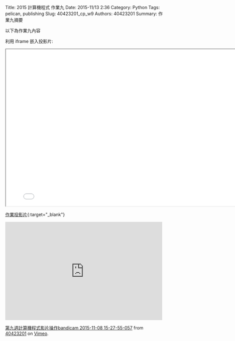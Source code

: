 Title: 2015 計算機程式 作業九
Date: 2015-11/13 2:36
Category: Python
Tags: pelican, publishing
Slug: 40423201_cp_w9
Authors: 40423201
Summary: 作業九摘要

以下為作業九內容

利用 iframe 嵌入投影片:

<iframe src="40423201_cp_w9_p.html" width="800" height="500"></iframe>

[作業投影片](40423201_cp_w9_p.html){:target="_blank"}

<iframe src="https://player.vimeo.com/video/145030495" width="500" height="313" frameborder="0" webkitallowfullscreen mozallowfullscreen allowfullscreen></iframe> <p><a href="https://vimeo.com/145030495">第九週計算機程式影片操作bandicam 2015-11-08 15-27-55-057</a> from <a href="https://vimeo.com/user45597735">40423201</a> on <a href="https://vimeo.com">Vimeo</a>.</p>